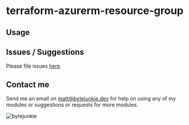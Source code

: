 # terraform-azurerm-resource-group

## Usage

## Issues / Suggestions

Please file issues [here](https://github.com/bytejunkie/terraform-azurerm-resource-group/issues).

## Contact me

Send me an email on matt@bytejunkie.dev for help on using any of my modules or suggestions or requests for more modules.

![bytejunkie](https://www.bytejunkie.dev/bytejunkie.png "Bytejunkie logo")